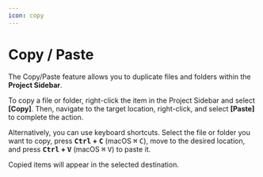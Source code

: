 ```yaml
---
icon: copy
---
```


# Copy / Paste

The Copy/Paste feature allows you to duplicate files and folders within the **Project Sidebar**.

To copy a file or folder, right-click the item in the Project Sidebar and select **\[Copy]**. Then, navigate to the target location, right-click, and select **\[Paste]** to complete the action.

Alternatively, you can use keyboard shortcuts. Select the file or folder you want to copy, press <kbd>**Ctrl**</kbd>**&#x20;+&#x20;**<kbd>**C**</kbd> (macOS <kbd>⌘</kbd> <kbd>C</kbd>), move to the desired location, and press <kbd>**Ctrl**</kbd>**&#x20;+&#x20;**<kbd>**V**</kbd> (macOS <kbd>⌘</kbd> <kbd>V</kbd>) to paste it.

Copied items will appear in the selected destination.
